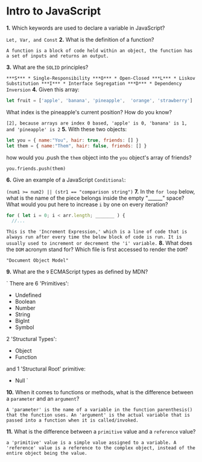 # Intro to JavaScript

**1.** Which keywords are used to declare a variable in JavaScript?
<!-- enter your answer in the space below -->
`
  Let, Var, and Const
`
**2.** What is the definition of a function?
<!-- enter your answer in the space below -->
`
  A function is a block of code held within an object, the function has a set of inputs and returns an output.
`

**3.** What are the `SOLID` principles?
<!-- enter your answer in the space below -->
`
  ***S***
    * Single-Responsibility
  ***O***
    * Open-Closed
  ***L***
    * Liskov Substitution
  ***I***
    * Interface Segregation
  ***D***
    * Dependency Inversion
`
**4.** Given this array: 
```js
let fruit = ['apple', 'banana', 'pineapple',  'orange', 'strawberry']
``` 
What index is the pineapple's current position? How do you know?
<!-- enter your answer in the space below -->
`
  [2], because arrays are index 0 based, 'apple' is 0, 'banana' is 1, and 'pineapple' is 2
`
**5.** With these two objects: 
```js
let you = { name:"You", hair: true, friends: [] }
let them = { name:"Them", hair: false, friends: [] }
```
how would you .push the `them` object into the `you` object's array of friends?
<!-- enter your answer in the space below -->
`
  you.friends.push(them)
`

**6.** Give an example of a JavaScript `Conditional`:
<!-- enter your answer in the space below -->
`
  (num1 >= num2) || (str1 == "comparison string")
`
**7.** In the `for loop` below, what is the name of the piece belongs inside the empty "______" space? What would you put here to increase `i` by one on every iteration?
```js
for ( let i = 0; i < arr.length; _______ ) {
  //...
```
<!-- enter your answer in the space below -->
`
This is the 'Increment Expression,' which is a line of code that is always run after every time the below block of code is run. It is usually used to increment or decrement the 'i' variable.
`
**8.** What does the `DOM` acronym stand for? Which file is first accessed to render the `DOM`?
<!-- enter your answer in the space below -->
`
  "Document Object Model"
`

**9.** What are the `9` ECMAScript types as defined by MDN?
<!-- enter your answer in the space below -->
`
  There are 6 'Primitives':
  * Undefined
  * Boolean
  * Number
  * String
  * BigInt
  * Symbol

  2 'Structural Types':
  * Object
  * Function

  and 1 'Structural Root' primitive:
  * Null
`

**10.** When it comes to functions or methods, what is the difference between a `parameter` and an `argument`?
<!-- enter your answer in the space below -->
`
A 'parameter' is the name of a variable in the function parenthesis() that the function uses. An 'argument' is the actual variable that is passed into a function when it is called/invoked.
`

**11.** What is the difference between a `primitive` value and a `reference` value?
<!-- enter your answer in the space below -->
`
a 'primitive' value is a simple value assigned to a variable. A 'reference' value is a reference to the complex object, instead of the entire object being the value.
`